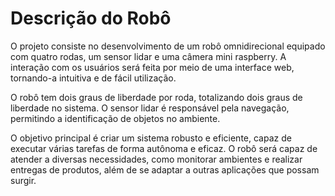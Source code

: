# Descrição do Robô
O projeto consiste no desenvolvimento de um robô omnidirecional equipado com quatro rodas, um sensor lidar e uma câmera mini raspberry. A interação com os usuários será feita por meio de uma interface web, tornando-a intuitiva e de fácil utilização.

O robô tem dois graus de liberdade por roda, totalizando dois graus de liberdade no sistema. O sensor lidar é responsável pela navegação, permitindo a identificação de objetos no ambiente.

O objetivo principal é criar um sistema robusto e eficiente, capaz de executar várias tarefas de forma autônoma e eficaz. O robô será capaz de atender a diversas necessidades, como monitorar ambientes e realizar entregas de produtos, além de se adaptar a outras aplicações que possam surgir.
